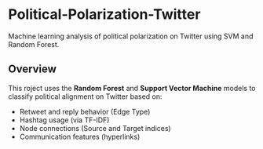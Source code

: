 # Political-Polarization-Twitter
Machine learning analysis of political polarization on Twitter using SVM and Random Forest.

## Overview
This roject uses the **Random Forest** and **Support Vector Machine** models to classify political alignment on Twitter based on:
- Retweet and reply behavior (Edge Type)
- Hashtag usage (via TF-IDF)
- Node connections (Source and Target indices)
- Communication features (hyperlinks)
